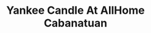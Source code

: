 ---
title: "Yankee Candle At AllHome Cabanatuan"
url: /cabanatuan/yankee-candle-at-allhome-cabanatuan/
shop: department store
---